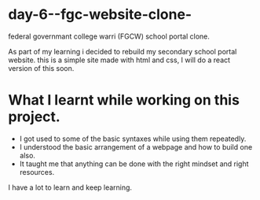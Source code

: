 # day-6--fgc-website-clone-
federal governmant college warri (FGCW) school portal clone.

As part of my learning i decided to rebuild my secondary school portal website.
this is a simple site made with html and css, I will do a react version of this soon.

# What I learnt while working on this project.
- I got used to some of the basic syntaxes while using them repeatedly.
- I understood the basic arrangement of a webpage and how to build one also.
- It taught me that anything can be done with the right mindset and right resources.

I have a lot to learn and keep learning.
